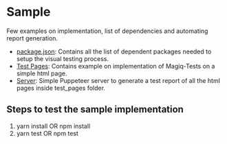 # Sample

Few examples on implementation, list of dependencies and automating report generation.

* [package.json](https://github.com/magiq-tests/magiq-tests/blob/master/demo/package.json): Contains all the list of dependent packages needed to setup the visual testing process.
* [Test Pages](https://github.com/magiq-tests/magiq-tests/tree/master/demo/test_pages): Contains example on implementation of Magiq-Tests on a simple html page.
* [Server](https://github.com/magiq-tests/magiq-tests/tree/master/demo/Server): Simple Puppeteer server to generate a test report of all the html pages inside test_pages folder.


## Steps to test the sample implementation

1. yarn install OR npm install
2. yarn test OR npm test